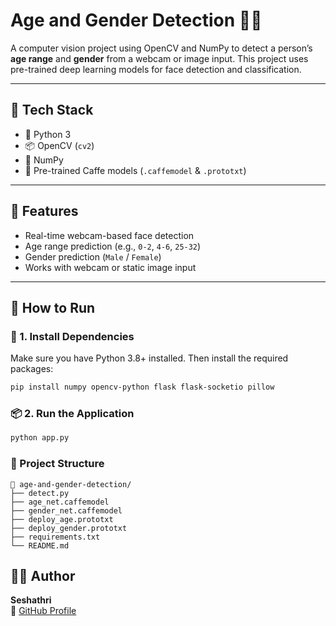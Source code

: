 # Age and Gender Detection 👤📸

A computer vision project using OpenCV and NumPy to detect a person’s **age range** and **gender** from a webcam or image input. This project uses pre-trained deep learning models for face detection and classification.

---

## 🧠 Tech Stack

- 🐍 Python 3
- 📦 OpenCV (`cv2`)
- 🔢 NumPy
- 🧠 Pre-trained Caffe models (`.caffemodel` & `.prototxt`)

---

## 🎯 Features

- Real-time webcam-based face detection
- Age range prediction (e.g., `0-2`, `4-6`, `25-32`)
- Gender prediction (`Male` / `Female`)
- Works with webcam or static image input

---

## 🚀 How to Run

### 🔧 1. Install Dependencies
Make sure you have Python 3.8+ installed. Then install the required packages:
```bash
pip install numpy opencv-python flask flask-socketio pillow
```
### 📦 2. Run the Application
```bash
python app.py
```
### 📁 Project Structure

```
📂 age-and-gender-detection/
├── detect.py
├── age_net.caffemodel
├── gender_net.caffemodel
├── deploy_age.prototxt
├── deploy_gender.prototxt
├── requirements.txt
└── README.md
```

## 🙋‍♂️ Author

**Seshathri**  
🔗 [GitHub Profile](https://github.com/seshathri044)
